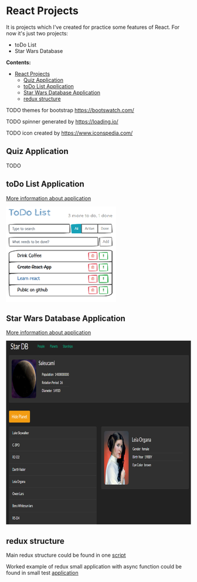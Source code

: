 # React Projects

It is projects which I've created for practice some features of React. For now
it's just two projects:

- toDo List
- Star Wars Database

**Contents:**

- [React Projects](#react-projects)
  - [Quiz Application](#quiz-application)
  - [toDo List Application](#todo-list-application)
  - [Star Wars Database Application](#star-wars-database-application)
  - [redux structure](#redux-structure)

TODO
themes for bootstrap <https://bootswatch.com/>

TODO
spinner generated by <https://loading.io/>

TODO
icon created by <https://www.iconspedia.com/>

## Quiz Application

TODO

## toDo List Application

[More information about application](./to-do/README.md)

<img src="./img/toDo_main_view.png" width="300" height="260"/>

## Star Wars Database Application

[More information about application](./star-wars-database-api/README.md)

<img src="./img/swapi_main_view.png" width="800" height="500"/>

## redux structure

Main redux structure could be found in one [script](.\redux.js)

Worked example of redux small application with async function could be found in small test [application](./counter/README.md)
